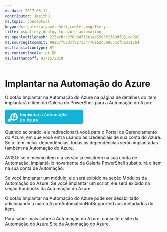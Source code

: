 ```yaml
---
ms.date: 2017-06-12
contributor: JKeithB
ms.topic: conceptual
keywords: galeria,powershell,cmdlet,psgallery
title: psgallery_deploy_to_azure_automation
ms.openlocfilehash: 223acbcc2f6cd4f15e1ee55d3f2f68df851cd902
ms.sourcegitcommit: 99227f62dcf827354770eb2c3e95c5cf6a3118b4
ms.translationtype: HT
ms.contentlocale: pt-BR
ms.lasthandoff: 03/15/2018
---
```

<a name="deploy-to-azure-automation"></a>Implantar na Automação do Azure
===========================

O botão Implantar na Automação do Azure na página de detalhes do item implantará o item da Galeria do PowerShell para a Automação do Azure.

![Botão Implantar na Automação do Azure](Images/DeployToAzureAutomationButton.png)

Quando acionado, ele redirecionará você para o Portal de Gerenciamento do Azure, em que você entra usando as credenciais de sua conta do Azure.
Se o item incluir dependências, todas as dependências serão implantadas também na Automação do Azure.

AVISO: se o mesmo item e a versão já existirem na sua conta de Automação, implantá-lo novamente da Galeria PowerShell substituirá o item na sua conta de Automação.

Se você implantar um módulo, ele será exibido na seção Módulos da Automação do Azure.  Se você implantar um script, ele será exibido na seção Runbooks da Automação do Azure.

O botão Implantar na Automação do Azure pode ser desabilitado adicionando a marca AzureAutomationNotSupported aos metadados do item.

Para saber mais sobre a Automação do Azure, consulte o site da Automação do Azure [Site da Automação do Azure](http://azure.microsoft.com/services/automation/).

